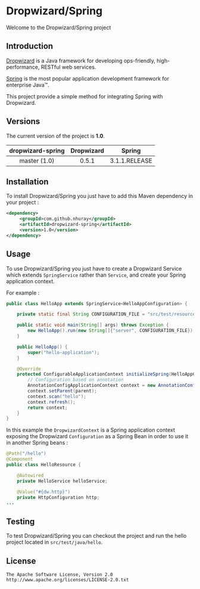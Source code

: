 Dropwizard/Spring
===================================

Welcome to the Dropwizard/Spring project


Introduction
------------

[Dropwizard](http://dropwizard.codahale.com) is a Java framework for developing ops-friendly, high-performance, RESTful web services.

[Spring](http://www.springsource.org/spring-framework) is the most popular application development framework for enterprise Java™.

This project provide a simple method for integrating Spring with Dropwizard.


Versions
------------

The current version of the project is **1.0**.

| dropwizard-spring  | Dropwizard   | Spring        |
|:------------------:|:------------:|:-------------:|
| master (1.0)       | 0.5.1        | 3.1.1.RELEASE |

Installation
------------


To install Dropwizard/Spring you just have to add this Maven dependency in your project :

```xml
<dependency>
     <groupId>com.github.nhuray</groupId>
     <artifactId>dropwizard-spring</artifactId>
     <version>1.0</version>
</dependency>
```

Usage
------------

To use Dropwizard/Spring you just have to create a Dropwizard Service which extends ```SpringService``` rather than ```Service```, and create your Spring application context.

For example :

```java
public class HelloApp extends SpringService<HelloAppConfiguration> {

    private static final String CONFIGURATION_FILE = "src/test/resources/hello/hello.yml";

    public static void main(String[] args) throws Exception {
        new HelloApp().run(new String[]{"server", CONFIGURATION_FILE});
    }

    public HelloApp() {
        super("hello-application");
    }

    @Override
    protected ConfigurableApplicationContext initializeSpring(HelloAppConfiguration configuration, DropwizardContext parent) throws BeansException {
        // Configuration based on annotation
        AnnotationConfigApplicationContext context = new AnnotationConfigApplicationContext();
        context.setParent(parent);
        context.scan("hello");
        context.refresh();
        return context;
    }
}
```

In this example the ```DropwizardContext``` is a Spring application context exposing the Dropwizard ```Configuration``` as a Spring Bean in order to use it in another Spring beans :

```java
@Path("/hello")
@Component
public class HelloResource {

    @Autowired
    private HelloService helloService;

    @Value("#{dw.http}")
    private HttpConfiguration http;
...

```


Testing
------------

To test Dropwizard/Spring you can checkout the project and run the hello project located in ```src/test/java/hello```.


License
------------

    The Apache Software License, Version 2.0
    http://www.apache.org/licenses/LICENSE-2.0.txt
